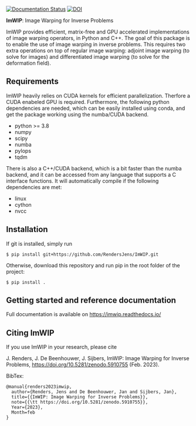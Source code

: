 [![Documentation Status](https://readthedocs.org/projects/imwip/badge/?version=latest)](https://imwip.readthedocs.io/en/latest/?badge=latest)
[![DOI](https://zenodo.org/badge/452688446.svg)](https://zenodo.org/badge/latestdoi/452688446)


**ImWIP**: Image Warping for Inverse Problems

ImWIP provides efficient, matrix-free and GPU accelerated implementations of image warping operators, in Python and C++. The goal of this package is to enable the use of image warping in inverse problems. This requires two extra operations on top of regular image warping: adjoint image warping (to solve for images) and differentiated image warping (to solve for the deformation field).


Requirements
------------

ImWIP heavily relies on CUDA kernels for efficient parallelization. Therfore a CUDA enabeled GPU is required. Furthermore, the following python dependencies are needed, which can be easily installed using conda, and get the package working using the numba/CUDA backend.

- python >= 3.8
- numpy
- scipy
- numba
- pylops
- tqdm

There is also a C++/CUDA backend, which is a bit faster than the numba backend, and it can
be accessed from any language that supports a C interface functions. It will automatically
compile if the following dependencies are met:

- linux
- cython
- nvcc

Installation
------------

If git is installed, simply run

`$ pip install git+https://github.com/RendersJens/ImWIP.git`


Otherwise, download this repository and run pip in the root folder of the project:

`$ pip install .`

Getting started and reference documentation
-------------------------------------------
Full documentation is available on https://imwip.readthedocs.io/

Citing ImWIP
------------

If you use ImWIP in your research, please cite

J. Renders, J. De Beenhouwer, J. Sijbers, ImWIP: Image Warping for Inverse Problems, https://doi.org/10.5281/zenodo.5910755 (Feb. 2023).

BibTex:

```
@manual{renders2023imwip,
  author={Renders, Jens and De Beenhouwer, Jan and Sijbers, Jan},
  title={{ImWIP: Image Warping for Inverse Problems}},
  note={{\tt https://doi.org/10.5281/zenodo.5910755}},
  Year={2023},
  Month=feb
}
```